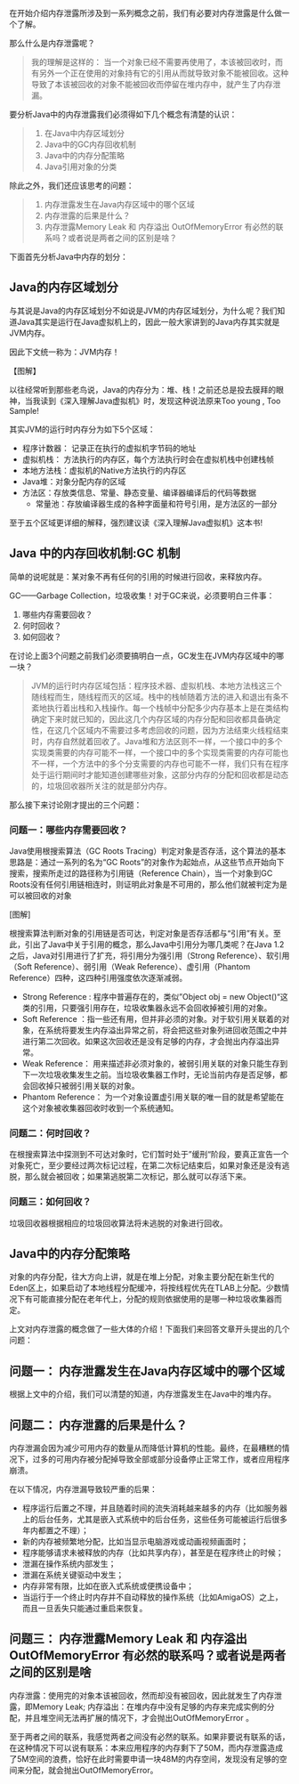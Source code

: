 在开始介绍内存泄露所涉及到一系列概念之前，我们有必要对内存泄露是什么做一个了解。

那么什么是内存泄露呢？

> 我的理解是这样的： 当一个对象已经不需要再使用了，本该被回收时，而有另外一个正在使用的对象持有它的引用从而就导致对象不能被回收。这种导致了本该被回收的对象不能被回收而停留在堆内存中，就产生了内存泄漏。

要分析Java中的内存泄露我们必须得如下几个概念有清楚的认识：

> 1. 在Java中内存区域划分
> 2. Java中的GC内存回收机制
> 3. Java中的内存分配策略
> 4. Java引用对象的分类

除此之外，我们还应该思考的问题：

> 1. 内存泄露发生在Java内存区域中的哪个区域
> 2. 内存泄露的后果是什么？
> 3. 内存泄露Memory Leak 和 内存溢出 OutOfMemoryError 有必然的联系吗？或者说是两者之间的区别是啥？


下面首先分析Java中内存的划分：

## Java的内存区域划分

与其说是Java的内存区域划分不如说是JVM的内存区域划分，为什么呢？我们知道Java其实是运行在Java虚拟机上的，因此一般大家讲到的Java内存其实就是JVM内存。

因此下文统一称为：JVM内存！

【图解】

以往经常听到那些老鸟说，Java的内存分为：堆、栈！之前还总是投去膜拜的眼神，当我读到《深入理解Java虚拟机》时，发现这种说法原来Too young , Too Sample!

其实JVM的运行时内存分为如下5个区域：

* 程序计数器： 记录正在执行的虚拟机字节码的地址
* 虚拟机栈： 方法执行的内存区，每个方法执行时会在虚拟机栈中创建栈帧
* 本地方法栈：虚拟机的Native方法执行的内存区
* Java堆：对象分配内存的区域
* 方法区：存放类信息、常量、静态变量、编译器编译后的代码等数据
	* 常量池：存放编译器生成的各种字面量和符号引用，是方法区的一部分


至于五个区域更详细的解释，强烈建议读《深入理解Java虚拟机》这本书!

## Java 中的内存回收机制:GC 机制

简单的说呢就是：某对象不再有任何的引用的时候进行回收，来释放内存。

GC——Garbage Collection，垃圾收集！对于GC来说，必须要明白三件事：

1. 哪些内存需要回收？
2. 何时回收？
3. 如何回收？

在讨论上面3个问题之前我们必须要搞明白一点，GC发生在JVM内存区域中的哪一块？

> JVM的运行时内存区域包括：程序技术器、虚拟机栈、本地方法栈这三个随线程而生，随线程而灭的区域。栈中的栈帧随着方法的进入和退出有条不紊地执行着出栈和入栈操作。每一个栈帧中分配多少内存基本上是在类结构确定下来时就已知的，因此这几个内存区域的内存分配和回收都具备确定性，在这几个区域内不需要过多考虑回收的问题，因为方法结束火线程结束时，内存自然就着回收了。Java堆和方法区则不一样，一个接口中的多个实现类需要的内存可能不一样，一个接口中的多个实现类需要的内存可能也不一样，一个方法中的多个分支需要的内存也可能不一样，我们只有在程序处于运行期间时才能知道创建哪些对象，这部分内存的分配和回收都是动态的，垃圾回收器所关注的就是部分内存。

那么接下来讨论刚才提出的三个问题：

### 问题一：哪些内存需要回收？

Java使用根搜索算法（GC Roots Tracing）判定对象是否存活，这个算法的基本思路是：通过一系列的名为“GC Roots”的对象作为起始点，从这些节点开始向下搜索，搜索所走过的路径称为引用链（Reference Chain），当一个对象到GC Roots没有任何引用链相连时，则证明此对象是不可用的，那么他们就被判定为是可以被回收的对象

[图解]

根搜索算法判断对象的引用链是否可达，判定对象是否存活都与“引用”有关。至此，引出了Java中关于引用的概念，那么Java中引用分为哪几类呢？在Java 1.2之后，Java对引用进行了扩充，将引用分为强引用（Strong Reference）、软引用（Soft Reference）、弱引用（Weak Reference）、虚引用（Phantom Reference）四种，这四种引用强度依次逐渐减弱。

* Strong Reference : 程序中普遍存在的，类似”Object obj = new Object()“这类的引用，只要强引用存在，垃圾收集器永远不会回收掉被引用的对象。
* Soft Reference ：指一些还有用，但并非必须的对象。对于软引用关联着的对象，在系统将要发生内存溢出异常之前，将会把这些对象列进回收范围之中并进行第二次回收。如果这次回收还是没有足够的内存，才会抛出内存溢出异常。
* Weak Reference： 用来描述非必须对象的，被弱引用关联的对象只能生存到下一次垃圾收集发生之前。当垃圾收集器工作时，无论当前内存是否足够，都会回收掉只被弱引用关联的对象。
* Phantom Reference： 为一个对象设置虚引用关联的唯一目的就是希望能在这个对象被收集器回收时收到一个系统通知。

### 问题二：何时回收？

在根搜索算法中探测到不可达对象时，它们暂时处于”缓刑“阶段，要真正宣告一个对象死亡，至少要经过两次标记过程，在第二次标记结束后，如果对象还是没有逃脱，那么就会被回收；如果第逃脱第二次标记，那么就可以存活下来。

### 问题三：如何回收？

垃圾回收器根据相应的垃圾回收算法将未逃脱的对象进行回收。

## Java中的内存分配策略

对象的内存分配，往大方向上讲，就是在堆上分配，对象主要分配在新生代的Eden区上，如果启动了本地线程分配缓冲，将按线程优先在TLAB上分配。少数情况下有可能直接分配在老年代上，分配的规则依据使用的是哪一种垃圾收集器而定。


上文对内存泄露的概念做了一些大体的介绍！下面我们来回答文章开头提出的几个问题：

## 问题一： 内存泄露发生在Java内存区域中的哪个区域

根据上文中的介绍，我们可以清楚的知道，内存泄露发生在Java中的堆内存。

## 问题二： 内存泄露的后果是什么？

内存泄漏会因为减少可用内存的数量从而降低计算机的性能。最终，在最糟糕的情况下，过多的可用内存被分配掉导致全部或部分设备停止正常工作，或者应用程序崩溃。

在以下情况，内存泄漏导致较严重的后果：

*	程序运行后置之不理，并且随着时间的流失消耗越来越多的内存（比如服务器上的后台任务，尤其是嵌入式系统中的后台任务，这些任务可能被运行后很多年内都置之不理）；
*	新的内存被频繁地分配，比如当显示电脑游戏或动画视频画面时；
*	程序能够请求未被释放的内存（比如共享内存），甚至是在程序终止的时候；
*	泄漏在操作系统内部发生；
*	泄漏在系统关键驱动中发生；
*	内存非常有限，比如在嵌入式系统或便携设备中；
*	当运行于一个终止时内存并不自动释放的操作系统（比如AmigaOS）之上，而且一旦丢失只能通过重启来恢复。

## 问题三： 内存泄露Memory Leak 和 内存溢出 OutOfMemoryError 有必然的联系吗？或者说是两者之间的区别是啥

内存泄露：使用完的对象本该被回收，然而却没有被回收，因此就发生了内存泄露，即Memory Leak;
内存溢出：在堆内存中没有足够的内存来完成实例的分配，并且堆空间无法再扩展的情况下，才会抛出OutOfMemoryError 。

至于两者之间的联系，我感觉两者之间没有必然的联系。如果非要说有联系的话，在这种情况下可以说有联系：本来应用程序的内存剩下了50M，而内存泄露造成了5M空间的浪费，恰好在此时需要申请一块48M的内存空间，发现没有足够的空间来分配，就会抛出OutOfMemoryError。





